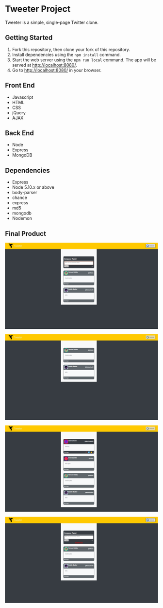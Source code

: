 # Tweeter Project

Tweeter is a simple, single-page Twitter clone.

## Getting Started

1. Fork this repository, then clone your fork of this repository.
2. Install dependencies using the `npm install` command.
3. Start the web server using the `npm run local` command. The app will be served at <http://localhost:8080/>.
4. Go to <http://localhost:8080/> in your browser.

## Front End

- Javascript
- HTML
- CSS
- jQuery
- AJAX

## Back End

- Node
- Express
- MongoDB

## Dependencies

- Express
- Node 5.10.x or above
- body-parser
- chance
- express
- md5
- mongodb
- Nodemon

## Final Product

!["Compose"](https://github.com/gitvijayy/tweeter/blob/master/docs/compose.png?raw=true)

!["Tweets"](https://github.com/gitvijayy/tweeter/blob/master/docs/tweets.png?raw=true)

!["Likes"](https://github.com/gitvijayy/tweeter/blob/master/docs/likes.png?raw=true)

!["Error"](https://github.com/gitvijayy/tweeter/blob/master/docs/error.png?raw=true)
